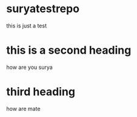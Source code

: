 # suryatestrepo
this is just a test

# this is a second heading
how are you surya

# third heading
how are mate
